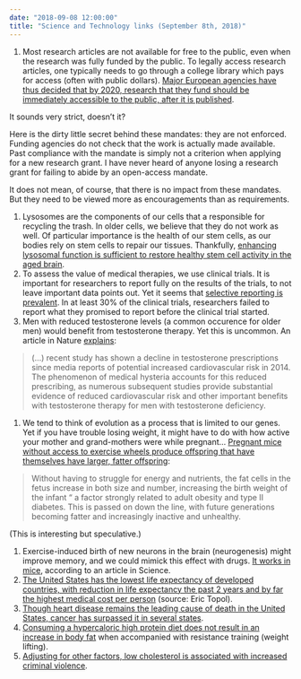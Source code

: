 ```yaml
---
date: "2018-09-08 12:00:00"
title: "Science and Technology links (September 8th, 2018)"
---
```




1. Most research articles are not available for free to the public, even when the research was fully funded by the public. To legally access research articles, one typically needs to go through a college library which pays for access (often with public dollars). [Major European agencies have thus decided that by 2020, research that they fund should be immediately accessible to the public, after it is published](https://www.scienceeurope.org/coalition-s/).

It sounds very strict, doesn&rsquo;t it?

Here is the dirty little secret behind these mandates: they are not enforced. Funding agencies do not check that the work is actually made available. Past compliance with the mandate is simply not a criterion when applying for a new research grant. I have never heard of anyone losing a research grant for failing to abide by an open-access mandate.

It does not mean, of course, that there is no impact from these mandates. But they need to be viewed more as encouragements than as requirements.
1. Lysosomes are the components of our cells that a responsible for recycling the trash. In older cells, we believe that they do not work as well. Of particular importance is the health of our stem cells, as our bodies rely on stem cells to repair our tissues. Thankfully, [enhancing lysosomal function is sufficient to restore healthy stem cell activity in the aged brain](http://journals.sagepub.com/doi/10.1177/1179069518795874).
1. To assess the value of medical therapies, we use clinical trials. It is important for researchers to report fully on the results of the trials, to not leave important data points out. Yet it seems that [selective reporting is prevalent](https://www.jclinepi.com/article/S0895-4356(18)30576-6/pdf). In at least 30% of the clinical trials, researchers failed to report what they promised to report before the clinical trial started.
1. Men with reduced testosterone levels (a common occurence for older men) would benefit from testosterone therapy. Yet this is uncommon. An article in Nature [explains](https://www.nature.com/articles/s41585-018-0081-2):<br/>

> (&hellip;) recent study has shown a decline in testosterone prescriptions since media reports of potential increased cardiovascular risk in 2014. The phenomenon of medical hysteria accounts for this reduced prescribing, as numerous subsequent studies provide substantial evidence of reduced cardiovascular risk and other important benefits with testosterone therapy for men with testosterone deficiency.

1. We tend to think of evolution as a process that is limited to our genes. Yet if you have trouble losing weight, it might have to do with how active your mother and grand-mothers were while pregnant&hellip; [Pregnant mice without access to exercise wheels produce offspring that have themselves have larger, fatter offspring](http://www.perishablepundit.com/docs/Archer_2015_The_Mother_of_All_Problems_Read-Only.pdf):<br/>

> Without having to struggle for energy and nutrients, the fat cells in the fetus increase in both size and number, increasing the birth weight of the infant “ a factor strongly related to adult obesity and type II diabetes. This is passed on down the line, with future generations becoming fatter and increasingly inactive and unhealthy. 


(This is interesting but speculative.)
1. Exercise-induced birth of new neurons in the brain (neurogenesis) might improve memory, and we could mimick this effect with drugs. [It works in mice](http://science.sciencemag.org/content/361/6406/eaan8821.full), according to an article in Science.
1. [The United States has the lowest life expectancy of developed countries, with reduction in life expectancy the past 2 years and by far the highest medical cost per person](https://ourworldindata.org/life-expectancy) (source: Eric Topol).
1. [Though heart disease remains the leading cause of death in the United States, cancer has surpassed it in several states](https://www.cdc.gov/nchs/products/databriefs/db254.htm).
1. [Consuming a hypercaloric high protein diet does not result in an increase in body fat](https://jissn.biomedcentral.com/articles/10.1186/1550-2783-11-19) when accompanied with resistance training (weight lifting).
1. [Adjusting for other factors, low cholesterol is associated with increased criminal violence](https://www.ncbi.nlm.nih.gov/pubmed/11104842).


